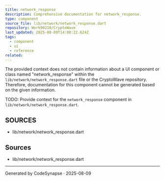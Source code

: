```yaml
---
title: network_response
description: Comprehensive documentation for network_response.
type: component
source_file: lib/network/network_response.dart
repository: Work90210/CryptoWave
last_updated: 2025-08-09T14:08:22.624Z
tags:
  - component
  - ui
  - reference
related:
---
```

The provided context does not contain information about a UI component or class named "network_response" within the `lib/network/network_response.dart` file or the CryptoWave repository. Therefore, documentation for this component cannot be generated based on the given information.

TODO: Provide context for the `network_response` component in `lib/network/network_response.dart`.

## SOURCES

- lib/network/network_response.dart

## Sources
- lib/network/network_response.dart

---
Generated by CodeSynapse · 2025-08-09
